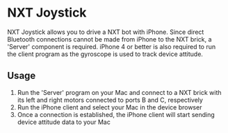 NXT Joystick
============

NXT Joystick allows you to drive a NXT bot with iPhone. Since direct Bluetooth connections cannot be made from iPhone to the NXT brick, a 'Server' component is required. iPhone 4 or better is also required to run the client program as the gyroscope is used to track device attitude.

Usage
-----

1. Run the 'Server' program on your Mac and connect to a NXT brick with its left and right motors connected to ports B and C, respectively
2. Run the iPhone client and select your Mac in the device browser
3. Once a connection is established, the iPhone client will start sending device attitude data to your Mac
